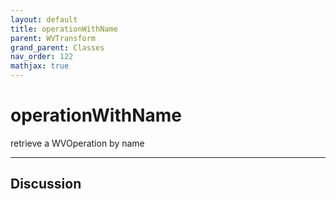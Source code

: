 ```yaml
---
layout: default
title: operationWithName
parent: WVTransform
grand_parent: Classes
nav_order: 122
mathjax: true
---
```


#  operationWithName

retrieve a WVOperation by name


---

## Discussion

  
